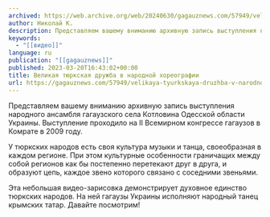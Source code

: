 ```yaml
---
archived: https://web.archive.org/web/20240630/gagauznews.com/57949/velikaya-tyurkskaya-druzhba-v-narodnoj-horeografii.html
author: Николай К.
description: Представляем вашему вниманию архивную запись выступления народного ансамбля гагаузского села Котловина Одесской области Украины. Выступление проходило на II Всемирном конгрессе гагаузов в Комрате в 2009 году. У тюркских народов есть своя культура музыки и танца, своеобразная в каждом регионе. При этом культурные особенности граничащих между собой регионов как бы постепенно перетекают друг в друга, и образуют цепь, каждое звено которого связано с соседними звеньями. Эта небольшая видео-зарисовка демонстрирует духовное единство тюркских народов. На ней гагаузы Украины исполняют народный танец крымских татар. Давайте посмотрим!
keywords:
  - "[[видео]]"
language: ru
publication: "[[gagauznews]]"
published: 2023-03-20T16:43:02+00:00
title: Великая тюркская дружба в народной хореографии
url: https://gagauznews.com/57949/velikaya-tyurkskaya-druzhba-v-narodnoj-horeografii.html
---
```


Представляем вашему вниманию архивную запись выступления народного ансамбля гагаузского села Котловина Одесской области Украины. Выступление проходило на II Всемирном конгрессе гагаузов в Комрате в 2009 году.

У тюркских народов есть своя культура музыки и танца, своеобразная в каждом регионе. При этом культурные особенности граничащих между собой регионов как бы постепенно перетекают друг в друга, и образуют цепь, каждое звено которого связано с соседними звеньями.

Эта небольшая видео-зарисовка демонстрирует духовное единство тюркских народов. На ней гагаузы Украины исполняют народный танец крымских татар. Давайте посмотрим!